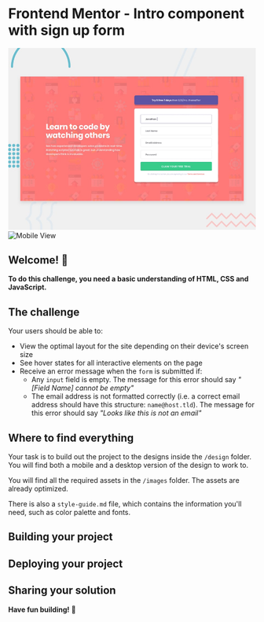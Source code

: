 # Frontend Mentor - Intro component with sign up form

![Design preview for the Intro component with sign up form coding challenge](./design/desktop-preview.jpg)
![Mobile View](./design/mobile-design.png)

## Welcome! 👋

**To do this challenge, you need a basic understanding of HTML, CSS and JavaScript.**

## The challenge

Your users should be able to:

- View the optimal layout for the site depending on their device's screen size
- See hover states for all interactive elements on the page
- Receive an error message when the `form` is submitted if:
  - Any `input` field is empty. The message for this error should say *"[Field Name] cannot be empty"*
  - The email address is not formatted correctly (i.e. a correct email address should have this structure: `name@host.tld`). The message for this error should say *"Looks like this is not an email"*

## Where to find everything

Your task is to build out the project to the designs inside the `/design` folder. You will find both a mobile and a desktop version of the design to work to. 

You will find all the required assets in the `/images` folder. The assets are already optimized.

There is also a `style-guide.md` file, which contains the information you'll need, such as color palette and fonts.

## Building your project

## Deploying your project

## Sharing your solution

**Have fun building!** 🚀
